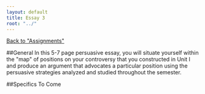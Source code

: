 ```yaml
---
layout: default
title: Essay 3
root: "../"
---
```

[Back to "Assignments"](index.html)

##General
In this 5-7 page persuasive essay, you will situate yourself within the "map" of positions on your controversy that you constructed in Unit I and produce an argument that advocates a particular position using the persuasive strategies analyzed and studied throughout the semester.  

##Specifics
To Come





































